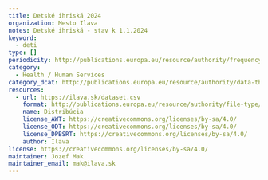 ```yaml
---
title: Detské ihriská 2024
organization: Mesto Ilava
notes: Detské ihriská - stav k 1.1.2024
keyword:
  - deti
type: []
periodicity: http://publications.europa.eu/resource/authority/frequency/ANNUAL
category:
  - Health / Human Services
category_dcat: http://publications.europa.eu/resource/authority/data-theme/ECON
resources:
  - url: https://ilava.sk/dataset.csv
    format: http://publications.europa.eu/resource/authority/file-type/CSV
    name: Distribúcia
    license_AWT: https://creativecommons.org/licenses/by-sa/4.0/
    license_ODT: https://creativecommons.org/licenses/by-sa/4.0/
    license_DPBSRT: https://creativecommons.org/licenses/by-sa/4.0/
    author: Ilava
license: https://creativecommons.org/licenses/by-sa/4.0/
maintainer: Jozef Mak
maintainer_email: mak@ilava.sk
---
```

